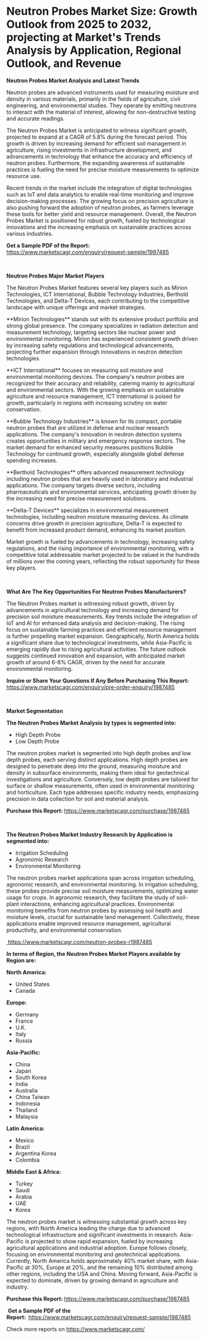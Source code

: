 <p><h1>Neutron Probes Market Size: Growth Outlook from 2025 to 2032, projecting at Market's Trends Analysis by Application, Regional Outlook, and Revenue</h1></p><p><strong>Neutron Probes Market Analysis and Latest Trends</strong></p>
<p><p>Neutron probes are advanced instruments used for measuring moisture and density in various materials, primarily in the fields of agriculture, civil engineering, and environmental studies. They operate by emitting neutrons to interact with the material of interest, allowing for non-destructive testing and accurate readings.</p><p>The Neutron Probes Market is anticipated to witness significant growth, projected to expand at a CAGR of 5.8% during the forecast period. This growth is driven by increasing demand for efficient soil management in agriculture, rising investments in infrastructure development, and advancements in technology that enhance the accuracy and efficiency of neutron probes. Furthermore, the expanding awareness of sustainable practices is fueling the need for precise moisture measurements to optimize resource use.</p><p>Recent trends in the market include the integration of digital technologies such as IoT and data analytics to enable real-time monitoring and improve decision-making processes. The growing focus on precision agriculture is also pushing forward the adoption of neutron probes, as farmers leverage these tools for better yield and resource management. Overall, the Neutron Probes Market is positioned for robust growth, fueled by technological innovations and the increasing emphasis on sustainable practices across various industries.</p></p>
<p><strong>Get a Sample PDF of the Report:&nbsp;</strong> <a href="https://www.marketscagr.com/enquiry/request-sample/1987485?utm_campaign=2614&utm_medium=2&utm_source=Github&utm_content=ia&utm_term=20022025&utm_id=neutron-probes">https://www.marketscagr.com/enquiry/request-sample/1987485</a></p>
<p>&nbsp;</p>
<p><strong>Neutron Probes Major Market Players</strong></p>
<p><p>The Neutron Probes Market features several key players such as Mirion Technologies, ICT International, Bubble Technology Industries, Berthold Technologies, and Delta-T Devices, each contributing to the competitive landscape with unique offerings and market strategies.</p><p>**Mirion Technologies** stands out with its extensive product portfolio and strong global presence. The company specializes in radiation detection and measurement technology, targeting sectors like nuclear power and environmental monitoring. Mirion has experienced consistent growth driven by increasing safety regulations and technological advancements, projecting further expansion through innovations in neutron detection technologies.</p><p>**ICT International** focuses on measuring soil moisture and environmental monitoring devices. The company's neutron probes are recognized for their accuracy and reliability, catering mainly to agricultural and environmental sectors. With the growing emphasis on sustainable agriculture and resource management, ICT International is poised for growth, particularly in regions with increasing scrutiny on water conservation.</p><p>**Bubble Technology Industries** is known for its compact, portable neutron probes that are utilized in defense and nuclear research applications. The company's innovation in neutron detection systems creates opportunities in military and emergency response sectors. The market demand for enhanced security measures positions Bubble Technology for continued growth, especially alongside global defense spending increases.</p><p>**Berthold Technologies** offers advanced measurement technology including neutron probes that are heavily used in laboratory and industrial applications. The company targets diverse sectors, including pharmaceuticals and environmental services, anticipating growth driven by the increasing need for precise measurement solutions.</p><p>**Delta-T Devices** specializes in environmental measurement technologies, including neutron moisture measuring devices. As climate concerns drive growth in precision agriculture, Delta-T is expected to benefit from increased product demand, enhancing its market position.</p><p>Market growth is fueled by advancements in technology, increasing safety regulations, and the rising importance of environmental monitoring, with a competitive total addressable market projected to be valued in the hundreds of millions over the coming years, reflecting the robust opportunity for these key players.</p></p>
<p>&nbsp;</p>
<p><strong>What Are The Key Opportunities For Neutron Probes Manufacturers?</strong></p>
<p><p>The Neutron Probes market is witnessing robust growth, driven by advancements in agricultural technology and increasing demand for precision soil moisture measurements. Key trends include the integration of IoT and AI for enhanced data analysis and decision-making. The rising focus on sustainable farming practices and efficient resource management is further propelling market expansion. Geographically, North America holds a significant share due to technological investments, while Asia-Pacific is emerging rapidly due to rising agricultural activities. The future outlook suggests continued innovation and expansion, with anticipated market growth of around 6-8% CAGR, driven by the need for accurate environmental monitoring.</p></p>
<p><strong>Inquire or Share Your Questions If Any Before Purchasing This Report:</strong> <a href="https://www.marketscagr.com/enquiry/pre-order-enquiry/1987485?utm_campaign=2614&utm_medium=2&utm_source=Github&utm_content=ia&utm_term=20022025&utm_id=neutron-probes">https://www.marketscagr.com/enquiry/pre-order-enquiry/1987485</a></p>
<p>&nbsp;</p>
<p><strong>Market Segmentation</strong></p>
<p><strong>The Neutron Probes Market Analysis by types is segmented into:</strong></p>
<p><ul><li>High Depth Probe</li><li>Low Depth Probe</li></ul></p>
<p><p>The neutron probes market is segmented into high depth probes and low depth probes, each serving distinct applications. High depth probes are designed to penetrate deep into the ground, measuring moisture and density in subsurface environments, making them ideal for geotechnical investigations and agriculture. Conversely, low depth probes are tailored for surface or shallow measurements, often used in environmental monitoring and horticulture. Each type addresses specific industry needs, emphasizing precision in data collection for soil and material analysis.</p></p>
<p><strong>Purchase this Report:&nbsp;</strong><a href="https://www.marketscagr.com/purchase/1987485?utm_campaign=2614&utm_medium=2&utm_source=Github&utm_content=ia&utm_term=20022025&utm_id=neutron-probes">https://www.marketscagr.com/purchase/1987485</a></p>
<p>&nbsp;</p>
<p><strong>The Neutron Probes Market Industry Research by Application is segmented into:</strong></p>
<p><ul><li>Irrigation Scheduling</li><li>Agronomic Research</li><li>Environmental Monitoring</li></ul></p>
<p><p>The neutron probes market applications span across irrigation scheduling, agronomic research, and environmental monitoring. In irrigation scheduling, these probes provide precise soil moisture measurements, optimizing water usage for crops. In agronomic research, they facilitate the study of soil-plant interactions, enhancing agricultural practices. Environmental monitoring benefits from neutron probes by assessing soil health and moisture levels, crucial for sustainable land management. Collectively, these applications enable improved resource management, agricultural productivity, and environmental conservation.</p></p>
<p><a href="https://www.marketscagr.com/neutron-probes-r1987485?utm_campaign=2614&utm_medium=2&utm_source=Github&utm_content=ia&utm_term=20022025&utm_id=neutron-probes">&nbsp;https://www.marketscagr.com/neutron-probes-r1987485</a></p>
<p><strong>In terms of Region, the Neutron Probes Market Players available by Region are:</strong></p>
<p>
    <p> <strong> North America: </strong>
        <ul>
            <li>United States</li>
            <li>Canada</li>
        </ul>
        </p> 
    <p> <strong> Europe: </strong>
        <ul>
            <li>Germany</li>
            <li>France</li>
            <li>U.K.</li>
            <li>Italy</li>
            <li>Russia</li>
        </ul>
        </p> 
    <p> <strong> Asia-Pacific: </strong>
        <ul>
            <li>China</li>
            <li>Japan</li>
            <li>South Korea</li>
            <li>India</li>
            <li>Australia</li>
            <li>China Taiwan</li>
            <li>Indonesia</li>
            <li>Thailand</li>
            <li>Malaysia</li>
        </ul>
        </p> 
    <p> <strong> Latin America: </strong>
        <ul>
            <li>Mexico</li>
            <li>Brazil</li>
            <li>Argentina Korea</li>
            <li>Colombia</li>
        </ul>
        </p> 
    <p> <strong> Middle East & Africa: </strong>
        <ul>
            <li>Turkey</li>
            <li>Saudi</li>
            <li>Arabia</li>
            <li>UAE</li>
            <li>Korea</li>
        </ul>
    </p>
    </p>
<p><p>The neutron probes market is witnessing substantial growth across key regions, with North America leading the charge due to advanced technological infrastructure and significant investments in research. Asia-Pacific is projected to show rapid expansion, fueled by increasing agricultural applications and industrial adoption. Europe follows closely, focusing on environmental monitoring and geotechnical applications. Currently, North America holds approximately 40% market share, with Asia-Pacific at 30%, Europe at 20%, and the remaining 10% distributed among other regions, including the USA and China. Moving forward, Asia-Pacific is expected to dominate, driven by growing demand in agriculture and industry.</p></p>
<p><strong>Purchase this Report: </strong><a href="https://www.marketscagr.com/purchase/1987485?utm_campaign=2614&utm_medium=2&utm_source=Github&utm_content=ia&utm_term=20022025&utm_id=neutron-probes">https://www.marketscagr.com/purchase/1987485</a></p>
<p>&nbsp;<strong>Get a Sample PDF of the Report:&nbsp;&nbsp;</strong><a href="https://www.marketscagr.com/enquiry/request-sample/1987485?utm_campaign=2614&utm_medium=2&utm_source=Github&utm_content=ia&utm_term=20022025&utm_id=neutron-probes">https://www.marketscagr.com/enquiry/request-sample/1987485</a></p>
<p><strong></strong></p>
<p>Check more reports on <a href="https://www.marketscagr.com/?utm_campaign=2614&utm_medium=2&utm_source=Github&utm_content=ia&utm_term=20022025&utm_id=neutron-probes">https://www.marketscagr.com/</a></p>